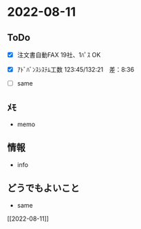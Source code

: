 # 2022-08-11

## ToDo
- [x] 注文書自動FAX 19社、1ﾊﾟｽ OK
- [x] ｱﾄﾞﾊﾞﾝｽｼｽﾃﾑ工数 123:45/132:21　差：8:36
- [ ] same


## ﾒﾓ
- memo


## 情報
- info


## どうでもよいこと
- same


[[2022-08-11]]


